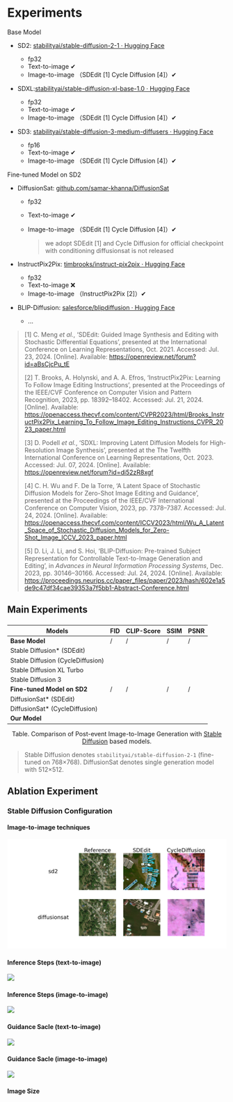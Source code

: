 # Experiments

Base Model

- SD2: [stabilityai/stable-diffusion-2-1 · Hugging Face](https://huggingface.co/stabilityai/stable-diffusion-2-1)
  - fp32
  - Text-to-image ✔
  - Image-to-image （SDEdit [1] Cycle Diffusion [4]）✔
  
- SDXL:[stabilityai/stable-diffusion-xl-base-1.0 · Hugging Face](https://huggingface.co/stabilityai/stable-diffusion-xl-base-1.0)
  - fp32
  - Text-to-image ✔
  - Image-to-image （SDEdit [1] Cycle Diffusion [4]）✔
  
- SD3: [stabilityai/stable-diffusion-3-medium-diffusers · Hugging Face](https://huggingface.co/stabilityai/stable-diffusion-3-medium-diffusers)
  - fp16
  - Text-to-image ✔
  - Image-to-image （SDEdit [1] Cycle Diffusion [4]）✔

Fine-tuned Model on SD2

- DiffusionSat: [github.com/samar-khanna/DiffusionSat](https://github.com/samar-khanna/DiffusionSat)
  - fp32

  - Text-to-image ✔

  - Image-to-image （SDEdit [1] Cycle Diffusion [4]）✔

    > we adopt SDEdit [1] and Cycle Diffusion for official checkpoint with conditioning diffusionsat is not released

- InstructPix2Pix: [timbrooks/instruct-pix2pix · Hugging Face](https://huggingface.co/timbrooks/instruct-pix2pix)
  - fp32
  - Text-to-image ❌
  - Image-to-image （InstructPix2Pix [2]）✔

- BLIP-Diffusion: [salesforce/blipdiffusion · Hugging Face](https://huggingface.co/salesforce/blipdiffusion)

  - ...

> [1] C. Meng *et al.*, ‘SDEdit: Guided Image Synthesis and Editing with Stochastic Differential Equations’, presented at the International Conference on Learning Representations, Oct. 2021. Accessed: Jul. 23, 2024. [Online]. Available: <https://openreview.net/forum?id=aBsCjcPu_tE>
>
> [2] T. Brooks, A. Holynski, and A. A. Efros, ‘InstructPix2Pix: Learning To Follow Image Editing Instructions’, presented at the Proceedings of the IEEE/CVF Conference on Computer Vision and Pattern Recognition, 2023, pp. 18392–18402. Accessed: Jul. 21, 2024. [Online]. Available: <https://openaccess.thecvf.com/content/CVPR2023/html/Brooks_InstructPix2Pix_Learning_To_Follow_Image_Editing_Instructions_CVPR_2023_paper.html>
>
> [3] D. Podell *et al.*, ‘SDXL: Improving Latent Diffusion Models for High-Resolution Image Synthesis’, presented at the The Twelfth International Conference on Learning Representations, Oct. 2023. Accessed: Jul. 07, 2024. [Online]. Available: <https://openreview.net/forum?id=di52zR8xgf>
>
> [4] C. H. Wu and F. De la Torre, ‘A Latent Space of Stochastic Diffusion Models for Zero-Shot Image Editing and Guidance’, presented at the Proceedings of the IEEE/CVF International Conference on Computer Vision, 2023, pp. 7378–7387. Accessed: Jul. 24, 2024. [Online]. Available: <https://openaccess.thecvf.com/content/ICCV2023/html/Wu_A_Latent_Space_of_Stochastic_Diffusion_Models_for_Zero-Shot_Image_ICCV_2023_paper.html>
>
> [5] D. Li, J. Li, and S. Hoi, ‘BLIP-Diffusion: Pre-trained Subject Representation for Controllable Text-to-Image Generation and Editing’, in *Advances in Neural Information Processing Systems*, Dec. 2023, pp. 30146–30166. Accessed: Jul. 24, 2024. [Online]. Available: <https://proceedings.neurips.cc/paper_files/paper/2023/hash/602e1a5de9c47df34cae39353a7f5bb1-Abstract-Conference.html>

## Main Experiments

###

| Models                            | FID  | CLIP-Score | SSIM | PSNR |
| --------------------------------- | ---- | ---------- | ---- | ---- |
| **Base Model**                    | /    | /          | /    | /    |
| Stable Diffusion* (SDEdit)        |      |            |      |      |
| Stable Diffusion (CycleDiffusion) |      |            |      |      |
| Stable Diffusion XL Turbo         |      |            |      |      |
| Stable Diffusion 3                |      |            |      |      |
| **Fine-tuned Model on SD2**       | /    | /          | /    | /    |
| DiffusionSat* (SDEdit)            |      |            |      |      |
| DiffusionSat* (CycleDiffusion)    |      |            |      |      |
| **Our Model**                     |      |            |      |      |

<div align="center">Table. Comparison of Post-event Image-to-Image Generation with <a href="https://github.com/CompVis/stable-diffusion">Stable Diffusion</a> based models.</div>

> Stable Diffusion denotes `stabilityai/stable-diffusion-2-1` (fine-tuned on 768×768). DiffusionSat denotes single generation model with 512×512.

## Ablation Experiment

### Stable Diffusion Configuration

#### Image-to-image techniques

![](../projects/SD-All/out/ablation_technique_i2i/ablation_experiment_results.png)

#### Inference Steps (text-to-image)

![](../projects/SD-All/out/ablation_steps_t2i/ablation_experiment_results.png)

#### Inference Steps (image-to-image)

![](../projects/SD-All/out/ablation_steps_i2i/ablation_experiment_results.png)

#### Guidance Sacle (text-to-image)

![](../projects/SD-All/out/ablation_guidance_t2i/ablation_experiment_results.png)

#### Guidance Sacle (image-to-image)

![](../projects/SD-All/out/ablation_guidance_i2i/ablation_experiment_results.png)

#### Image Size
